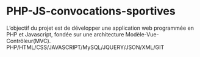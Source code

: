 # PHP-JS-convocations-sportives
L’objectif du projet est de développer une application web programmée en PHP et Javascript, fondée sur une architecture Modèle-Vue-Contrôleur(MVC). PHP/HTML/CSS/JAVASCRIPT/MySQL/JQUERY/JSON/XML/GIT
